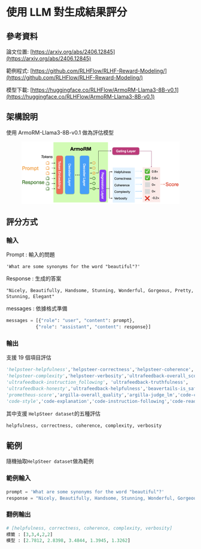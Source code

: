 # 使用 LLM 對生成結果評分

## 參考資料

論文位置: [https://arxiv.org/abs/2406.12845](https://arxiv.org/abs/2406.12845)

範例程式: [https://github.com/RLHFlow/RLHF-Reward-Modeling/](https://github.com/RLHFlow/RLHF-Reward-Modeling/)

模型下載: [https://huggingface.co/RLHFlow/ArmoRM-Llama3-8B-v0.1](https://huggingface.co/RLHFlow/ArmoRM-Llama3-8B-v0.1)



## 架構說明

使用 ArmoRM-Llama3-8B-v0.1 做為評估模型

<figure><img src="../../../.gitbook/assets/image.png" alt=""><figcaption></figcaption></figure>



## 評分方式

### 輸入

Prompt : 輸入的問題

```
'What are some synonyms for the word "beautiful"?'
```

Response : 生成的答案

```
"Nicely, Beautifully, Handsome, Stunning, Wonderful, Gorgeous, Pretty, Stunning, Elegant"
```

messages : 依據格式準備

```python
messages = [{"role": "user", "content": prompt},
           {"role": "assistant", "content": response}]
```

### 輸出

支援 19 個項目評估

```python
'helpsteer-helpfulness','helpsteer-correctness','helpsteer-coherence',
'helpsteer-complexity','helpsteer-verbosity','ultrafeedback-overall_score',
'ultrafeedback-instruction_following', 'ultrafeedback-truthfulness',
'ultrafeedback-honesty','ultrafeedback-helpfulness','beavertails-is_safe',
'prometheus-score','argilla-overall_quality','argilla-judge_lm','code-complexity',
'code-style','code-explanation','code-instruction-following','code-readability'
```

其中支援 `HelpSteer dataset`的五種評估

```python
helpfulness, correctness, coherence, complexity, verbosity
```



## 範例

隨機抽取`HelpSteer dataset`做為範例

### 範例輸入

```python
prompt = 'What are some synonyms for the word "beautiful"?'
response = "Nicely, Beautifully, Handsome, Stunning, Wonderful, Gorgeous, Pretty, Stunning, Elegant"
```

### 翻例輸出

```python
# [helpfulness, correctness, coherence, complexity, verbosity]
標籤 : [3,3,4,2,2] 
模型 : [2.7812, 2.8398, 3.4844, 1.3945, 1.3262]
```

